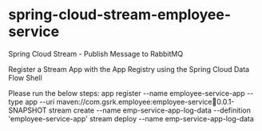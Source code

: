 # spring-cloud-stream-employee-service

Spring Cloud Stream - Publish Message to RabbitMQ

Register a Stream App with the App Registry using the Spring Cloud Data Flow Shell

Please run the below steps:
app register --name employee-service-app --type app --uri maven://com.gsrk.employee:employee-service:jar:0.0.1-SNAPSHOT
stream create --name emp-service-app-log-data --definition 'employee-service-app'
stream deploy --name emp-service-app-log-data
